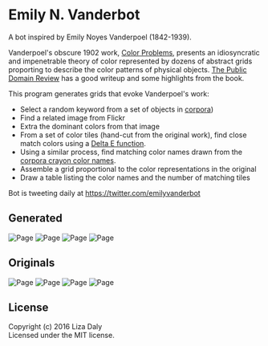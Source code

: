 # Emily N. Vanderbot

A bot inspired by Emily Noyes Vanderpoel (1842-1939).

Vanderpoel's obscure 1902 work, <a href="https://archive.org/details/colorproblemspra00vand">Color Problems</a>, presents an idiosyncratic and impenetrable theory of color represented by dozens of abstract grids proporting to describe the color patterns of physical objects. <a href="http://publicdomainreview.org/collections/color-analysis-charts-by-emily-noyes-vanderpoel-1902/">The Public Domain Review</a> has a good writeup and some highlights from the book.

This program generates grids that evoke Vanderpoel's work:

* Select a random keyword from a set of objects in <a href="https://github.com/dariusk/corpora">corpora</a>)
* Find a related image from Flickr
* Extra the dominant colors from that image
* From a set of color tiles (hand-cut from the original work), find close match colors using a <a href="http://python-colormath.readthedocs.org/en/latest/delta_e.html">Delta E function</a>.
* Using a similar process, find matching color names drawn from the <a href="https://github.com/dariusk/corpora/blob/master/data/colors/crayola.json">corpora crayon color names</a>.
* Assemble a grid proportional to the color representations in the original
* Draw a table listing the color names and the number of matching tiles

Bot is tweeting daily at https://twitter.com/emilyvanderbot

## Generated
![Page](images/wristwatch.jpg)
![Page](images/peas.jpg)
![Page](images/paintbrush.jpg)
![Page](images/sandpaper.jpg)

## Originals
![Page](images/example1.png)
![Page](images/example2.png)
![Page](images/example4.png)
![Page](images/example3.png)

## License
Copyright (c) 2016 Liza Daly  
Licensed under the MIT license.
